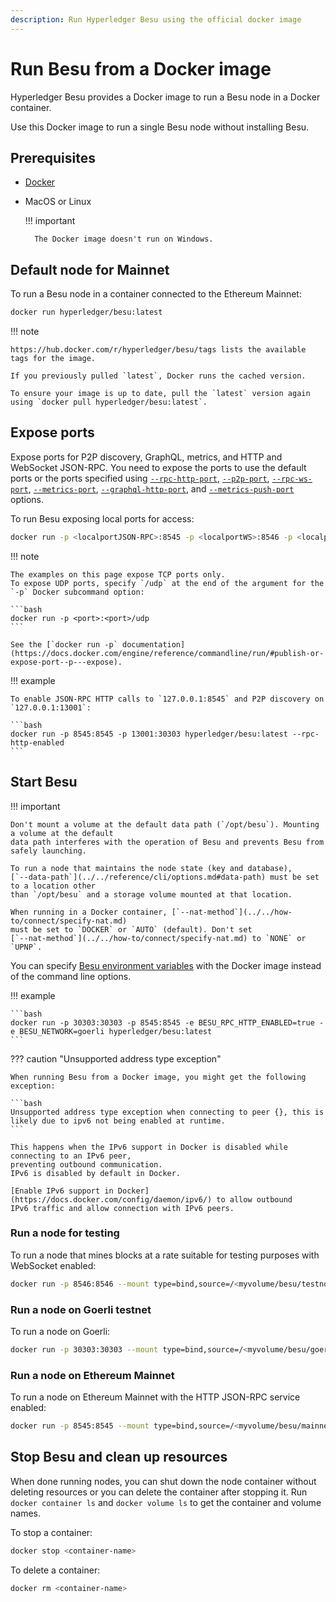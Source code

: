 ```yaml
---
description: Run Hyperledger Besu using the official docker image
---
```


# Run Besu from a Docker image

Hyperledger Besu provides a Docker image to run a Besu node in a Docker container.

Use this Docker image to run a single Besu node without installing Besu.

## Prerequisites

* [Docker](https://docs.docker.com/install/)

* MacOS or Linux

    !!! important

        The Docker image doesn't run on Windows.

## Default node for Mainnet

To run a Besu node in a container connected to the Ethereum Mainnet:

```bash
docker run hyperledger/besu:latest
```

!!! note

    https://hub.docker.com/r/hyperledger/besu/tags lists the available tags for the image.

    If you previously pulled `latest`, Docker runs the cached version.

    To ensure your image is up to date, pull the `latest` version again using `docker pull hyperledger/besu:latest`.

## Expose ports

Expose ports for P2P discovery, GraphQL, metrics, and HTTP and WebSocket JSON-RPC. You need
to expose the ports to use the default ports or the ports specified using
[`--rpc-http-port`](../../reference/cli/options.md#rpc-http-port),
[`--p2p-port`](../../reference/cli/options.md#p2p-port),
[`--rpc-ws-port`](../../reference/cli/options.md#rpc-ws-port),
[`--metrics-port`](../../reference/cli/options.md#metrics-port),
[`--graphql-http-port`](../../reference/cli/options.md#graphql-http-port), and
[`--metrics-push-port`](../../reference/cli/options.md#metrics-push-port) options.

To run Besu exposing local ports for access:

```bash
docker run -p <localportJSON-RPC>:8545 -p <localportWS>:8546 -p <localportP2P>:30303 hyperledger/besu:latest --rpc-http-enabled --rpc-ws-enabled
```

!!! note

    The examples on this page expose TCP ports only.
    To expose UDP ports, specify `/udp` at the end of the argument for the `-p` Docker subcommand option:

    ```bash
    docker run -p <port>:<port>/udp
    ```

    See the [`docker run -p` documentation](https://docs.docker.com/engine/reference/commandline/run/#publish-or-expose-port--p---expose).

!!! example

    To enable JSON-RPC HTTP calls to `127.0.0.1:8545` and P2P discovery on `127.0.0.1:13001`:

    ```bash
    docker run -p 8545:8545 -p 13001:30303 hyperledger/besu:latest --rpc-http-enabled
    ```

## Start Besu

!!! important

    Don't mount a volume at the default data path (`/opt/besu`). Mounting a volume at the default
    data path interferes with the operation of Besu and prevents Besu from safely launching.

    To run a node that maintains the node state (key and database),
    [`--data-path`](../../reference/cli/options.md#data-path) must be set to a location other
    than `/opt/besu` and a storage volume mounted at that location.

    When running in a Docker container, [`--nat-method`](../../how-to/connect/specify-nat.md)
    must be set to `DOCKER` or `AUTO` (default). Don't set
    [`--nat-method`](../../how-to/connect/specify-nat.md) to `NONE` or `UPNP`.

You can specify
[Besu environment variables](../../reference/cli/options.md#specify-options) with the
Docker image instead of the command line options.

!!! example

    ```bash
    docker run -p 30303:30303 -p 8545:8545 -e BESU_RPC_HTTP_ENABLED=true -e BESU_NETWORK=goerli hyperledger/besu:latest
    ```

??? caution "Unsupported address type exception"

    When running Besu from a Docker image, you might get the following exception:

    ```bash
    Unsupported address type exception when connecting to peer {}, this is likely due to ipv6 not being enabled at runtime.
    ```

    This happens when the IPv6 support in Docker is disabled while connecting to an IPv6 peer,
    preventing outbound communication.
    IPv6 is disabled by default in Docker.

    [Enable IPv6 support in Docker](https://docs.docker.com/config/daemon/ipv6/) to allow outbound
    IPv6 traffic and allow connection with IPv6 peers.

### Run a node for testing

To run a node that mines blocks at a rate suitable for testing purposes with WebSocket enabled:

```bash
docker run -p 8546:8546 --mount type=bind,source=/<myvolume/besu/testnode>,target=/var/lib/besu hyperledger/besu:latest --miner-enabled --miner-coinbase fe3b557e8fb62b89f4916b721be55ceb828dbd73 --rpc-ws-enabled --network=dev --data-path=/var/lib/besu
```

### Run a node on Goerli testnet

To run a node on Goerli:

```bash
docker run -p 30303:30303 --mount type=bind,source=/<myvolume/besu/goerli>,target=/var/lib/besu hyperledger/besu:latest --network=goerli --data-path=/var/lib/besu
```

### Run a node on Ethereum Mainnet

To run a node on Ethereum Mainnet with the HTTP JSON-RPC service enabled:

```bash
docker run -p 8545:8545 --mount type=bind,source=/<myvolume/besu/mainnet>,target=/var/lib/besu  -p 30303:30303 hyperledger/besu:latest --rpc-http-enabled --data-path=/var/lib/besu
```

## Stop Besu and clean up resources

When done running nodes, you can shut down the node container without deleting resources or you can
delete the container after stopping it. Run `docker container ls` and `docker volume ls` to get the
container and volume names.

To stop a container:

```bash
docker stop <container-name>
```

To delete a container:

```bash
docker rm <container-name>
```
